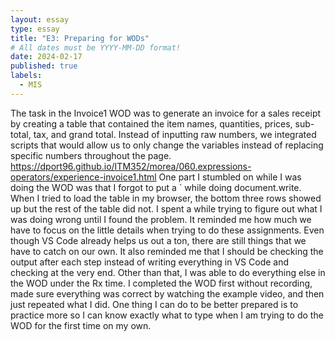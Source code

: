 ```yaml
---
layout: essay
type: essay
title: "E3: Preparing for WODs"
# All dates must be YYYY-MM-DD format!
date: 2024-02-17
published: true
labels:
  - MIS
---
```


The task in the Invoice1 WOD was to generate an invoice for a sales receipt by creating a table that contained the item names, quantities, prices, sub-total, tax, and grand total. Instead of inputting raw numbers, we integrated scripts that would allow us to only change the variables instead of replacing specific numbers throughout the page.
https://dport96.github.io/ITM352/morea/060.expressions-operators/experience-invoice1.html
One part I stumbled on while I was doing the WOD was that I forgot to put a ` while doing document.write. When I tried to load the table in my browser, the bottom three rows showed up but the rest of the table did not. I spent a while trying to figure out what I was doing wrong until I found the problem. It reminded me how much we have to focus on the little details when trying to do these assignments. Even though VS Code already helps us out a ton, there are still things that we have to catch on our own. It also reminded me that I should be checking the output after each step instead of writing everything in VS Code and checking at the very end. Other than that, I was able to do everything else in the WOD under the Rx time. I completed the WOD first without recording, made sure everything was correct by watching the example video, and then just repeated what I did. One thing I can do to be better prepared is to practice more so I can know exactly what to type when I am trying to do the WOD for the first time on my own.

